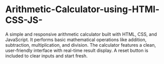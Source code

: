 # Arithmetic-Calculator-using-HTMl-CSS-JS-
A simple and responsive arithmetic calculator built with HTML, CSS, and JavaScript. It performs basic mathematical operations like addition, subtraction, multiplication, and division.  The calculator features a clean, user-friendly interface with real-time result display. A reset button is included to clear inputs and start fresh. 
